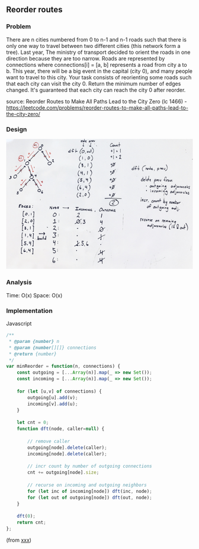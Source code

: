 ## Reorder routes

### Problem

There are n cities numbered from 0 to n-1 and n-1 roads such that there is only one way to travel between two different cities (this network form a tree). Last year, The ministry of transport decided to orient the roads in one direction because they are too narrow. Roads are represented by connections where connections[i] = [a, b] represents a road from city a to b. This year, there will be a big event in the capital (city 0), and many people want to travel to this city. Your task consists of reorienting some roads such that each city can visit the city 0. Return the minimum number of edges changed. It's guaranteed that each city can reach the city 0 after reorder.

source: Reorder Routes to Make All Paths Lead to the City Zero (lc 1466) - https://leetcode.com/problems/reorder-routes-to-make-all-paths-lead-to-the-city-zero/

### Design

![](../../images/reorder_routes.jpg)

### Analysis

Time: O(x)
Space: O(x)

### Implementation

Javascript

```javascript
/**
 * @param {number} n
 * @param {number[][]} connections
 * @return {number}
 */
var minReorder = function(n, connections) {
    const outgoing = [...Array(n)].map(_ => new Set());
    const incoming = [...Array(n)].map(_ => new Set());

    for (let [u,v] of connections) {
        outgoing[u].add(v);
        incoming[v].add(u);
    }

    let cnt = 0;
    function dft(node, caller=null) {

        // remove caller
        outgoing[node].delete(caller);
        incoming[node].delete(caller);

        // incr count by number of outgoing connections
        cnt += outgoing[node].size;

        // recurse on incoming and outgoing neighbors
        for (let inc of incoming[node]) dft(inc, node);
        for (let out of outgoing[node]) dft(out, node);
    }

    dft(0);
    return cnt;
};
```
(from [xxx](../../javascript/xxx))
